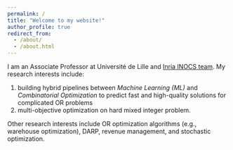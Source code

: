```yaml
---
permalink: /
title: "Welcome to my website!"
author_profile: true
redirect_from: 
  - /about/
  - /about.html
---
```


I am an Associate Professor at Université de Lille and [Inria INOCS team](https://team.inria.fr/inocs/). My research interests include:
1. building hybrid pipelines between *Machine Learning (ML)* and *Combinatorial Optimization* to predict fast and high-quality solutions for complicated OR problems
2. multi-objective optimization on hard mixed integer problem.

Other research interests include OR optimization algorithms (e.g., warehouse optimization), DARP, revenue management, and stochastic optimization.


